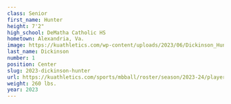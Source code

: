 ```yaml
---
class: Senior
first_name: Hunter
height: 7'2"
high_school: DeMatha Catholic HS
hometown: Alexandria, Va.
image: https://kuathletics.com/wp-content/uploads/2023/06/Dickinson_Hunter_2023-600x400.jpg
last_name: Dickinson
number: 1
position: Center
slug: 2023-dickinson-hunter
url: https://kuathletics.com/sports/mbball/roster/season/2023-24/player/hunter-dickinson/
weight: 260 lbs.
year: 2023
---
```

